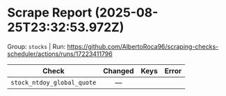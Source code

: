 # Scrape Report (2025-08-25T23:32:53.972Z)

Group: `stocks`  |  Run: https://github.com/AlbertoRoca96/scraping-checks-scheduler/actions/runs/17223411796

| Check | Changed | Keys | Error |
|---|:---:|:--|:--|
| `stock_ntdoy_global_quote` | — |  |  |
